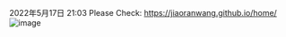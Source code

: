2022年5月17日
21:03
Please Check:
https://jiaoranwang.github.io/home/
![image](https://user-images.githubusercontent.com/65510682/168817396-5be7a003-a1fd-4b80-9621-3ab64b8a5941.png)
